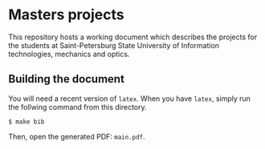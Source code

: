 Masters projects
================

This repository hosts a working document which describes the projects
for the students at Saint-Petersburg State University of Information
technologies, mechanics and optics.

Building the document
---------------------

You will need a recent version of `latex`. When you have `latex`,
simply run the follwing command from this directory.

    $ make bib

Then, open the generated PDF: `main.pdf`.